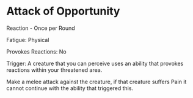 # Attack of Opportunity

Reaction - Once per Round

Fatigue: Physical

Provokes Reactions: No

Trigger: A creature that you can perceive uses an ability that provokes reactions within your threatened area. 

Make a melee attack against the creature, if that creature suffers Pain it cannot continue with the ability that triggered this.